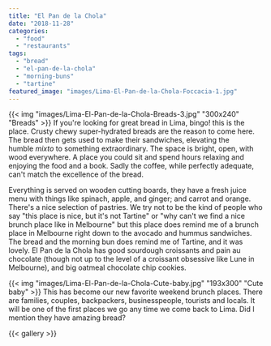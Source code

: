 ```yaml
---
title: "El Pan de la Chola"
date: "2018-11-28"
categories: 
  - "food"
  - "restaurants"
tags: 
  - "bread"
  - "el-pan-de-la-chola"
  - "morning-buns"
  - "tartine"
featured_image: "images/Lima-El-Pan-de-la-Chola-Foccacia-1.jpg"
---
```

{{< img "images/Lima-El-Pan-de-la-Chola-Breads-3.jpg" "300x240" "Breads" >}}
If you're looking for great bread in Lima, bingo! this is the
place. Crusty chewy super-hydrated breads are the reason to come
here. The bread then gets used to make their sandwiches, elevating the
humble _mixto_ to something extraordinary. The space is bright, open,
with wood everywhere. A place you could sit and spend hours relaxing
and enjoying the food and a book. Sadly the coffee, while perfectly
adequate, can't match the excellence of the bread.

Everything is served on wooden cutting boards, they have a fresh juice
menu with things like spinach, apple, and ginger; and carrot and
orange. There's a nice selection of pastries. We try not to be the
kind of people who say "this place is nice, but it's not Tartine" or
"why can't we find a nice brunch place like in Melbourne" but this
place does remind me of a brunch place in Melbourne right down to the
avocado and hummus sandwiches. The bread and the morning bun does
remind me of Tartine, and it was lovely. El Pan de la Chola has good
sourdough croissants and pain au chocolate (though not up to the level
of a croissant obsessive like Lune in Melbourne), and big oatmeal
chocolate chip cookies.

{{< img "images/Lima-El-Pan-de-la-Chola-Cute-baby.jpg" "193x300" "Cute baby" >}}
This has become our new favorite weekend brunch places. There are
families, couples, backpackers, businesspeople, tourists and
locals. It will be one of the first places we go any time we come back
to Lima. Did I mention they have amazing bread?

{{< gallery >}}

